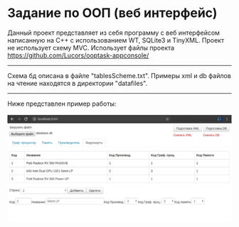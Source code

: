 # Задание по ООП (веб интерфейс)
Данный проект представляет из себя программу с веб интерфейсом написанную на С++ с использованием WT, SQLite3 и TinyXML. Проект не использует схему MVC. Использует файлы проекта https://github.com/Lucors/ooptask-appconsole/<br>
***
Схема бд описана в файле "tablesScheme.txt". Примеры xml и db файлов на чтение находятся в директории "datafiles".
***
Ниже представлен пример работы:<br><br>
![Preview](preview.png) <br>